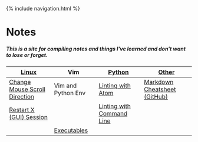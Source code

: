{% include navigation.html %}

# Notes #

##### This is a site for compiling notes and things I've learned and don't want to lose or forget. #####

[Linux](linux.md) | Vim | [Python](python.md) | [Other](other.md)
------------ | ------------- | ----- | ---|
[Change Mouse Scroll Direction](Linux/Mouse_scroll.md) | Vim and Python Env | [Linting with Atom](python/lint_atom.md) | [Markdown Cheatsheet (GitHub)](https://guides.github.com/pdfs/markdown-cheatsheet-online.pdf)
[Restart X (GUI) Session](Linux/restartX.md) | | [Linting with Command Line](python/lint_cmdLine.md) |  
| | [Executables](python/creating_executable.md)

